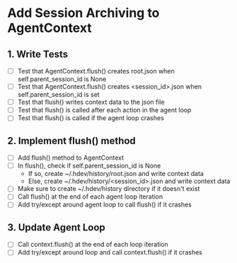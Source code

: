 # Add Session Archiving to AgentContext

## 1. Write Tests 

- [ ] Test that AgentContext.flush() creates root.json when self.parent_session_id is None
- [ ] Test that AgentContext.flush() creates <session_id>.json when self.parent_session_id is set
- [ ] Test that flush() writes context data to the json file
- [ ] Test that flush() is called after each action in the agent loop
- [ ] Test that flush() is called if the agent loop crashes

## 2. Implement flush() method

- [ ] Add flush() method to AgentContext
- [ ] In flush(), check if self.parent_session_id is None 
    - If so, create ~/.hdev/history/root.json and write context data
    - Else, create ~/.hdev/history/<session_id>.json and write context data
- [ ] Make sure to create ~/.hdev/history directory if it doesn't exist
- [ ] Call flush() at the end of each agent loop iteration 
- [ ] Add try/except around agent loop to call flush() if it crashes

## 3. Update Agent Loop

- [ ] Call context.flush() at the end of each loop iteration
- [ ] Add try/except around loop and call context.flush() if it crashes
